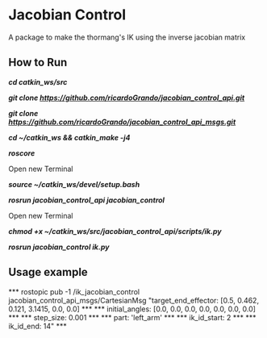 # Jacobian Control

A package to make the thormang's IK using the inverse jacobian matrix

## How to Run

***cd catkin_ws/src***

***git clone https://github.com/ricardoGrando/jacobian_control_api.git***   

***git clone https://github.com/ricardoGrando/jacobian_control_api_msgs.git***   

***cd ~/catkin_ws && catkin_make -j4***   

***roscore*** 

Open new Terminal

***source ~/catkin_ws/devel/setup.bash***  

***rosrun jacobian_control_api jacobian_control***  

Open new Terminal

***chmod +x ~/catkin_ws/src/jacobian_control_api/scripts/ik.py***  

***rosrun jacobian_control ik.py***  

## Usage example

*** rostopic pub -1 /ik_jacobian_control jacobian_control_api_msgs/CartesianMsg "target_end_effector: [0.5, 0.462, 0.121, 3.1415, 0.0, 0.0] ***
*** initial_angles: [0.0, 0.0, 0.0, 0.0, 0.0, 0.0, 0.0] ***
*** step_size: 0.001 ***
*** part: 'left_arm' ***
*** ik_id_start: 2 ***
*** ik_id_end: 14" ***



